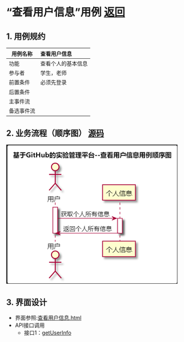 
# “查看用户信息”用例 [返回](../README.md)
## 1. 用例规约

|用例名称|查看用户信息|
|-------|:-------------|
|功能|查看个人的基本信息|
|参与者|学生，老师|
|前置条件|必须先登录|
|后置条件| |
|主事件流| |
|备选事件流| |

## 2. 业务流程（顺序图） [源码](../src/sequence查看用户信息.puml)
![sequence1](../sequence查看用户信息.png) 

## 3. 界面设计
- 界面参照:[查看用户信息.html](https://github.com/LiYundong593/is_analysis/tree/master/test6/查看用户信息.html)
- API接口调用
    - 接口1：[getUserInfo](../接口/getUserInfo.md)

